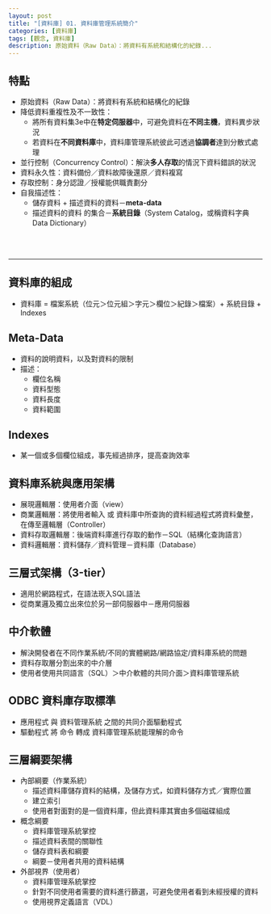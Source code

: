 ```yaml
---
layout: post
title: "[資料庫] 01. 資料庫管理系統簡介"
categories: [資料庫]
tags: [觀念, 資料庫]
description: 原始資料（Raw Data）：將資料有系統和結構化的紀錄...
---
```


## 特點

- 原始資料（Raw Data）：將資料有系統和結構化的紀錄
- 降低資料重複性及不一致性：
    - 將所有資料集3e中在**特定伺服器**中，可避免資料在**不同主機**，資料異步狀況
    - 若資料在**不同資料庫**中，資料庫管理系統彼此可透過**協調者**達到分散式處理
- 並行控制（Concurrency Control）：解決**多人存取**的情況下資料錯誤的狀況
- 資料永久性：資料備份／資料故障後還原／資料複寫
- 存取控制：身分認證／授權能供職責劃分
- 自我描述性：
    - 儲存資料 + 描述資料的資料－**meta-data**
    - 描述資料的資料 的集合－**系統目錄**（System Catalog，或稱資料字典 Data Dictionary）

<br/><br/>

***

## 資料庫的組成

- 資料庫 = 檔案系統（位元＞位元組＞字元＞欄位＞紀錄＞檔案）+ 系統目錄 + Indexes


## Meta-Data

- 資料的說明資料，以及對資料的限制
- 描述：
    - 欄位名稱
    - 資料型態
    - 資料長度
    - 資料範圍


## Indexes
- 某一個或多個欄位組成，事先經過排序，提高查詢效率


## 資料庫系統與應用架構

- 展現邏輯層：使用者介面（view）
- 商業邏輯層：將使用者輸入 或 資料庫中所查詢的資料經過程式將資料彙整，在傳至邏輯層（Controller）
- 資料存取邏輯層：後端資料庫進行存取的動作－SQL（結構化查詢語言）
- 資料邏輯層：資料儲存／資料管理－資料庫（Database）


## 三層式架構（3-tier）

- 適用於網路程式，在語法崁入SQL語法
- 從商業邏及獨立出來位於另一部伺服器中－應用伺服器


## 中介軟體
- 解決開發者在不同作業系統/不同的實體網路/網路協定/資料庫系統的問題
- 資料存取層分割出來的中介層
- 使用者使用共同語言（SQL）＞中介軟體的共同介面＞資料庫管理系統


## ODBC 資料庫存取標準
- 應用程式 與 資料管理系統 之間的共同介面驅動程式
- 驅動程式 將 命令 轉成 資料庫管理系統能理解的命令


## 三層綱要架構
- 內部綱要（作業系統）
    - 描述資料庫儲存資料的結構，及儲存方式，如資料儲存方式／實際位置
    - 建立索引
    - 使用者對面對的是一個資料庫，但此資料庫其實由多個磁碟組成
- 概念綱要
    - 資料庫管理系統掌控
    - 描述資料表間的關聯性
    - 儲存資料表和綱要
    - 綱要－使用者共用的資料結構
- 外部視界（使用者）
    - 資料庫管理系統掌控
    - 針對不同使用者需要的資料進行篩選，可避免使用者看到未經授權的資料
    - 使用視界定義語言（VDL）
